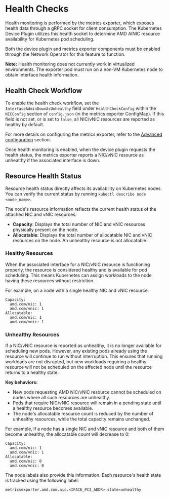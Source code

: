 # Health Checks

Health monitoring is performed by the metrics exporter, which exposes health data through a gRPC socket for client consumption.
The Kubernetes Device Plugin utilizes this health socket to determine AMD AINIC resource availability for Kubernetes pod scheduling.

Both the device plugin and metrics exporter components must be enabled through the Network Operator for this feature to function.

**Note:** Health monitoring does not currently work in virtualized environments. The exporter pod must run on a non-VM Kubernetes node to obtain interface health information.

## Health Check Workflow
To enable the health check workflow, set the `InterfaceAdminDownAsUnhealthy` field under `HealthCheckConfig` within the `NICConfig` section of `config.json` (in the metrics exporter ConfigMap). If this field is not set, or is set to `false`, all NIC/vNIC resources are reported as healthy by default.

For more details on configuring the metrics exporter, refer to the [Advanced configuration](./exporter.md#advanced-configuration) section.

Once health monitoring is enabled, when the device plugin requests the health status, the metrics exporter reports a NIC/vNIC resource as unhealthy if the associated interface is down.

## Resource Health Status
Resource health status directly affects its availability on Kubernetes nodes. You can verify the current status by running `kubectl describe node <node_name>`.

The node's resource information reflects the current health status of the attached NIC and vNIC resources:
- **Capacity**: Displays the total number of NIC and vNIC resources physically present on the node.
- **Allocatable**: Displays the total number of allocatable NIC and vNIC resources on the node. An unhealthy resource is not allocatable.

### Healthy Resources
When the associated interface for a NIC/vNIC resource is functioning properly, the resource is considered healthy and is available for pod scheduling. This means Kubernetes can assign workloads to the node having these resources without restriction.

For example, on a node with a single healthy NIC and vNIC resource:
```
Capacity:
  amd.com/nic: 1
  amd.com/vnic: 1
Allocatable:
  amd.com/nic: 1
  amd.com/vnic: 1
```

### Unhealthy Resources
If a NIC/vNIC resource is reported as unhealthy, it is no longer available for scheduling new pods. However, any existing pods already using the resource will continue to run without interruption. This ensures that running workloads are not disrupted, but new workloads requiring a healthy resource will not be scheduled on the affected node until the resource returns to a healthy state.

**Key behaviors:**
- New pods requesting AMD NIC/vNIC resource cannot be scheduled on nodes where all such resources are unhealthy.
- Pods that require NIC/vNIC resource will remain in a pending state until a healthy resource becomes available.
- The node's allocatable resource count is reduced by the number of unhealthy resources, while the total capacity remains unchanged.

For example, if a node has a single NIC and vNIC resource and both of them become unhealthy, the allocatable count will decrease to 0:
```
Capacity:
  amd.com/nic: 1
  amd.com/vnic: 1
Allocatable:
  amd.com/nic: 0
  amd.com/vnic: 0
```

The node labels also provide this information. Each resource's health state is tracked using the following label:
```
metricsexporter.amd.com.nic.<IFACE_PCI_ADDR>.state=unhealthy
```
